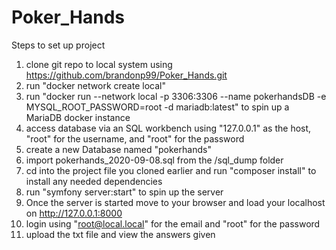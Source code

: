 # Poker_Hands

Steps to set up project

1.  clone git repo to local system using https://github.com/brandonp99/Poker_Hands.git
2.  run "docker network create local"
3.  run "docker run --network local -p 3306:3306 --name pokerhandsDB -e MYSQL_ROOT_PASSWORD=root -d mariadb:latest" to spin up a MariaDB docker instance
4.  access database via an SQL workbench using "127.0.0.1" as the host, "root" for the username, and "root" for the password
5.  create a new Database named "pokerhands"
6.  import pokerhands_2020-09-08.sql from the /sql_dump folder
7.  cd into the project file you cloned earlier and run "composer install" to install any needed dependencies
8.  run "symfony server:start" to spin up the server
9.  Once the server is started move to your browser and load your localhost on http://127.0.0.1:8000
10.  login using "root@local.local" for the email and "root" for the password
11.  upload the txt file and view the answers given

